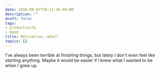 ```yaml
---
date: 2016-08-07T20:11:36-04:00
description: ""
draft: false
tags:
- productivity
- mood
title: Motivation, what?
topics: []
---
```


I've always been terrible at finishing things, but lately I don't even feel like
*starting* anything. Maybe it would be easier if I knew what I wanted to be when
I grew up.
